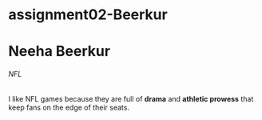 # assignment02-Beerkur
# Neeha Beerkur #
###### NFL ######
I like NFL games because they are full of **drama** and **athletic prowess** that keep fans on the edge of their seats.